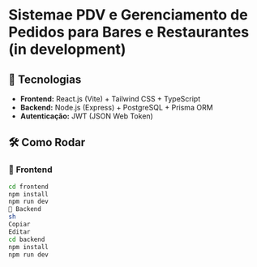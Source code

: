 
# Sistemae PDV e Gerenciamento de Pedidos para Bares e Restaurantes (in development)

## 🚀 Tecnologias
- **Frontend:** React.js (Vite) + Tailwind CSS + TypeScript  
- **Backend:** Node.js (Express) + PostgreSQL + Prisma ORM  
- **Autenticação:** JWT (JSON Web Token)  

## 🛠️ Como Rodar
### 📌 **Frontend**
```sh
cd frontend
npm install
npm run dev
📌 Backend
sh
Copiar
Editar
cd backend
npm install
npm run dev
